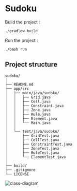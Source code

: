 # Sudoku

Bulid the project :
```bash
./gradlew build
```

Run the project :
```bash
./bash run
```

## Project structure

```
sudoku/
│
├── README.md
├── app/src
│   ├── main/java/sudoku/
│   │   ├── Grid.java
│   │   ├── Cell.java
│   │   ├── Constraint.java
│   │   ├── Zone.java
│   │   ├── Rule.java
│   │   ├── Element.java
│   │   └── Main.java
│   │
│   └── test/java/sudoku/
│       ├── GridTest.java
│       ├── CellTest.java
│       ├── ConstraintTest.java
│       ├── ZoneTest.java
│       ├── RuleTest.java
│       └── ElementTest.java
│
├── build/
├── .gitignore
└── LICENSE
```

![class-diagram](https://github.com/user-attachments/assets/7e4fc5dd-3b2e-4cd8-b45c-efa6390c0ff9)
